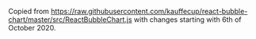 Copied from
https://raw.githubusercontent.com/kauffecup/react-bubble-chart/master/src/ReactBubbleChart.js
with changes starting with 6th of October 2020.